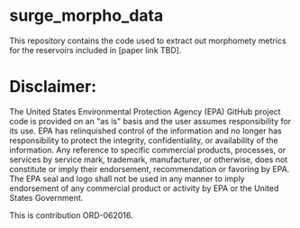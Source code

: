 # surge_morpho_data

This repository contains the code used to extract out morphomety metrics for the
reservoirs included in [paper link TBD].

# Disclaimer:

The United States Environmental Protection Agency (EPA) GitHub project code is
provided on an "as is" basis and the user assumes responsibility for its use.
EPA has relinquished control of the information and no longer has responsibility
to protect the integrity, confidentiality, or availability of the information.
Any reference to specific commercial products, processes, or services by service
mark, trademark, manufacturer, or otherwise, does not constitute or imply their
endorsement, recommendation or favoring by EPA. The EPA seal and logo shall not
be used in any manner to imply endorsement of any commercial product or activity
by EPA or the United States Government.

This is contribution ORD-062016.
